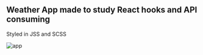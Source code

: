 ## Weather App made to study React hooks and API consuming
   Styled in JSS and SCSS

![app](https://user-images.githubusercontent.com/22727203/77176854-4082c600-6af7-11ea-9e2b-1f664eae7b2a.png)
